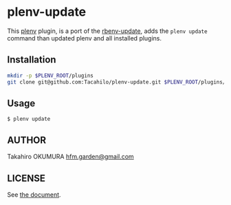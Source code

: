 # plenv-update

This [plenv](https://github.com/tokuhirom/plenv) plugin, is a port of the [rbenv-update](https://github.com/rkh/rbenv-update), adds the `plenv update` command than updated plenv and all installed plugins.

## Installation

```sh
mkdir -p $PLENV_ROOT/plugins
git clone git@github.com:Tacahilo/plenv-update.git $PLENV_ROOT/plugins/plenv-update
```

## Usage

```
$ plenv update
```

## AUTHOR

Takahiro OKUMURA hfm.garden@gmail.com

## LICENSE

See [the document](./LICENSE).
